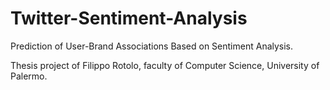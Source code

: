# Twitter-Sentiment-Analysis
Prediction of User-Brand Associations Based on Sentiment Analysis.


Thesis project of Filippo Rotolo, faculty of Computer Science, University of Palermo.
